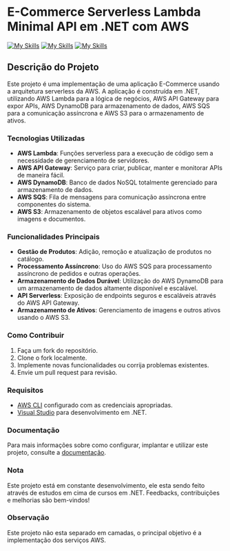 # E-Commerce Serverless Lambda Minimal API em .NET com AWS 
 [![My Skills](https://skillicons.dev/icons?i=cs&perline=3)](https://skillicons.dev)   [![My Skills](https://skillicons.dev/icons?i=dotnet&perline=3)](https://skillicons.dev)    [![My Skills](https://skillicons.dev/icons?i=aws&perline=3)](https://skillicons.dev) 

## Descrição do Projeto

Este projeto é uma implementação de uma aplicação E-Commerce usando a arquitetura serverless da AWS. A aplicação é construída em .NET, utilizando AWS Lambda para a lógica de negócios, AWS API Gateway para expor APIs, AWS DynamoDB para armazenamento de dados, AWS SQS para a comunicação assíncrona e AWS S3 para o armazenamento de ativos.

### Tecnologias Utilizadas
- **AWS Lambda**: Funções serverless para a execução de código sem a necessidade de gerenciamento de servidores.
- **AWS API Gateway**: Serviço para criar, publicar, manter e monitorar APIs de maneira fácil.
- **AWS DynamoDB**: Banco de dados NoSQL totalmente gerenciado para armazenamento de dados.
- **AWS SQS**: Fila de mensagens para comunicação assíncrona entre componentes do sistema.
- **AWS S3**: Armazenamento de objetos escalável para ativos como imagens e documentos.

### Funcionalidades Principais

- **Gestão de Produtos**: Adição, remoção e atualização de produtos no catálogo.
- **Processamento Assíncrono**: Uso do AWS SQS para processamento assíncrono de pedidos e outras operações.
- **Armazenamento de Dados Durável**: Utilização do AWS DynamoDB para um armazenamento de dados altamente disponível e escalável.
- **API Serverless**: Exposição de endpoints seguros e escaláveis através do AWS API Gateway.
- **Armazenamento de Ativos**: Gerenciamento de imagens e outros ativos usando o AWS S3.

### Como Contribuir

1. Faça um fork do repositório.
2. Clone o fork localmente.
3. Implemente novas funcionalidades ou corrija problemas existentes.
4. Envie um pull request para revisão.

### Requisitos

- [AWS CLI](https://aws.amazon.com/cli/) configurado com as credenciais apropriadas.
- [Visual Studio](https://visualstudio.microsoft.com/) para desenvolvimento em .NET.

### Documentação

Para mais informações sobre como configurar, implantar e utilizar este projeto, consulte a [documentação](./docs).

### Nota

Este projeto está em constante desenvolvimento, ele esta sendo feito através de estudos em cima de cursos em .NET. Feedbacks, contribuições e melhorias são bem-vindos!

### Observação

Este projeto não esta separado em camadas, o principal objetivo é a implementação dos serviços AWS.

